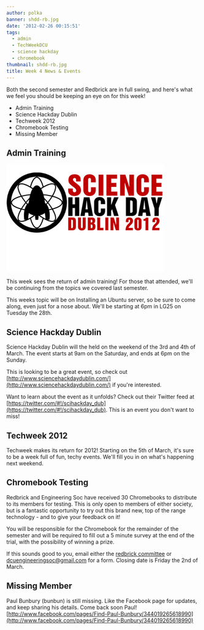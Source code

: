 ```yaml
---
author: polka
banner: shdd-rb.jpg
date: '2012-02-26 00:15:51'
tags:
  - admin
  - TechWeekDCU
  - science hackday
  - chromebook
thumbnail: shdd-rb.jpg
title: Week 4 News & Events
---
```


Both the second semester and Redbrick are in full swing, and here's what we feel
you should be keeping an eye on for this week!

- Admin Training
- Science Hackday Dublin
- Techweek 2012
- Chromebook Testing
- Missing Member

 <!-- more -->

## Admin Training

![science hackday](shdd-rb.jpg)

This week sees the return of admin training! For those that attended, we'll be
continuing from the topics we covered last semester.

This weeks topic will be on Installing an Ubuntu server, so be sure to come
along, even just for a nose about. We'll be starting at 6pm in LG25 on Tuesday
the 28th.

## Science Hackday Dublin

Science Hackday Dublin will the held on the weekend of the 3rd and 4th of March.
The event starts at 9am on the Saturday, and ends at 6pm on the Sunday.

This is looking to be a great event, so check out
[http://www.sciencehackdaydublin.com/](http://www.sciencehackdaydublin.com/) if
you're interested.

Want to learn about the event as it unfolds? Check out their Twitter feed at
[https://twitter.com/#!/scihackday_dub](https://twitter.com/#!/scihackday_dub).
This is an event you don't want to miss!

## Techweek 2012

Techweek makes its return for 2012! Starting on the 5th of March, it's sure to
be a week full of fun, techy events. We'll fill you in on what's happening next
weekend.

## Chromebook Testing

Redbrick and Engineering Soc have received 30 Chromebooks to distribute to its
members for testing. This is only open to members of either society, but is a
fantastic opportunity to try out this brand new, top of the range technology -
and to give your feedback on it!

You will be responsible for the Chromebook for the remainder of the semester and
will be required to fill out a 5 minute survey at the end of the trial, with the
possibility of winning a prize.

If this sounds good to you, email either the
[redbrick committee](mailto:committee@redbrick.dcu.ie) or
dcuengineeringsoc@gmail.com for a form. Closing date is Friday the 2nd of March.

## Missing Member

Paul Bunbury (bunbun) is still missing. Like the Facebook page for updates, and
keep sharing his details. Come back soon Paul!
[http://www.facebook.com/pages/Find-Paul-Bunbury/344019265618990](http://www.facebook.com/pages/Find-Paul-Bunbury/344019265618990)
